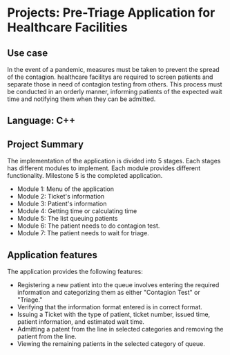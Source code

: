 # Projects: Pre-Triage Application for Healthcare Facilities

## Use case

 In the event of a pandemic, measures must be taken to prevent the spread of the contagion. healthcare facilitys are required to screen patients and separate those in need of contagion testing from others. This process must be conducted in an orderly manner, informing patients of the expected wait time and notifying them when they can be admitted.

## Language: C++

## Project Summary
The implementation of the application is divided into 5 stages. Each stages has different modules to implement. Each module provides different functionality. Milestone 5 is the completed application.
- Module 1: Menu of the application
- Module 2: Ticket's information
- Module 3: Patient's information
- Module 4: Getting time or calculating time
- Module 5: The list queuing patients
- Module 6: The patient needs to do contagion test.
- Module 7: The patient needs to wait for triage.

## Application features
The application provides the following features:
- Registering a new patient into the queue involves entering the required information and categorizing them as either "Contagion Test" or "Triage."
- Verifying that the information format entered is in correct format.
- Issuing a Ticket with the type of patient, ticket number, issued time, patient information, and estimated wait time.
- Admitting a patent from the line in selected categories and removing the patient from the line.
- Viewing the remaining patients in the selected category of queue.